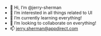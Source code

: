 - 👋 Hi, I’m @jerry-sherman
- 👀 I’m interested in all things related to UI
- 🌱 I’m currently learning everything!
- 💞️ I’m looking to collaborate on everything!
- 📫 jerry.sherman@appdirect.com

<!---
jerry-sherman/jerry-sherman is a ✨ special ✨ repository because its `README.md` (this file) appears on your GitHub profile.
You can click the Preview link to take a look at your changes.
--->
